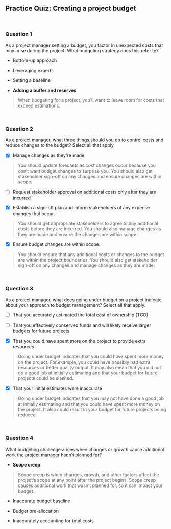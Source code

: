 ## Practice Quiz: Creating a project budget

<br>

### Question 1

As a project manager setting a budget, you factor in unexpected costs that may arise during the project. What budgeting strategy does this refer to?

- Bottom-up approach


- Leveraging experts


- Setting a baseline


- **Adding a buffer and reserves**

> When budgeting for a project, you’ll want to leave room for costs that exceed estimations.

<br>

### Question 2

As a project manager, what three things should you do to control costs and reduce changes to the budget? Select all that apply.

+ [x] Manage changes as they're made.

> You should update forecasts as cost changes occur because you don’t want budget changes to surprise you. You should also get stakeholder sign-off on any changes and ensure changes are within scope. 

+ [ ] Request stakeholder approval on additional costs only after they are incurred

+ [x] Establish a sign-off plan and inform stakeholders of any expense changes that occur.

> You should get appropriate stakeholders to agree to any additional costs before they are incurred. You should also manage changes as they are made and ensure the changes are within scope. 

+ [x] Ensure budget changes are within scope.

> You should ensure that any additional costs or changes to the budget are within the project boundaries. You should also get stakeholder sign-off on any changes and manage changes as they are made. 

<br>

### Question 3

As a project manager, what does going under budget on a project indicate about your approach to budget management? Select all that apply.

+ [ ] That you accurately estimated the total cost of ownership (TCO) 

+ [ ] That you effectively conserved funds and will likely receive larger budgets for future projects

+ [x] That you could have spent more on the project to provide extra resources

> Going under budget indicates that you could have spent more money on the project. For example, you could have possibly had extra resources or better quality output. It may also mean that you did not do a good job at initially estimating and that your budget for future projects could be slashed. 

+ [x] That your initial estimates were inaccurate

> Going under budget indicates that you may not have done a good job at initially estimating and that you could have spent more money on the project. It also could result in your budget for future projects being reduced.

<br>

### Question 4

What budgeting challenge arises when changes or growth cause additional work the project manager hadn’t planned for?

- **Scope creep**

> Scope creep is when changes, growth, and other factors affect the project’s scope at any point after the project begins. Scope creep causes additional work that wasn’t planned for, so it can impact your budget.  


- Inaccurate budget baseline


- Budget pre-allocation


- Inaccurately accounting for total costs